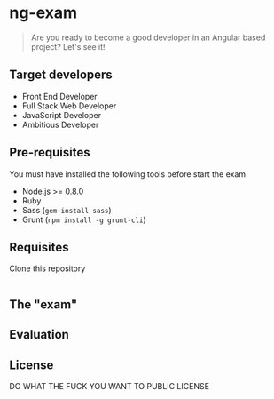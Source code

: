 # ng-exam

> Are you ready to become a good developer in an Angular based project? Let's see it!

## Target developers

- Front End Developer 
- Full Stack Web Developer
- JavaScript Developer
- Ambitious Developer

## Pre-requisites

You must have installed the following tools before start the exam

- Node.js >= 0.8.0
- Ruby
- Sass (`gem install sass`)
- Grunt (`npm install -g grunt-cli`)

## Requisites

Clone this repository
```

```


## The "exam"



## Evaluation


## License

DO WHAT THE FUCK YOU WANT TO PUBLIC LICENSE
